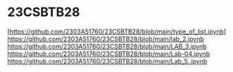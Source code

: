 # 23CSBTB28
[https://github.com/2303A51760/23CSBTB28/blob/main/type_of_list.ipynb]
https://github.com/2303A51760/23CSBTB28/blob/main/lab_2.ipynb
https://github.com/2303A51760/23CSBTB28/blob/main/LAB_3.ipynb
https://github.com/2303A51760/23CSBTB28/blob/main/Lab-04.ipynb
https://github.com/2303A51760/23CSBTB28/blob/main/Lab_5..ipynb
